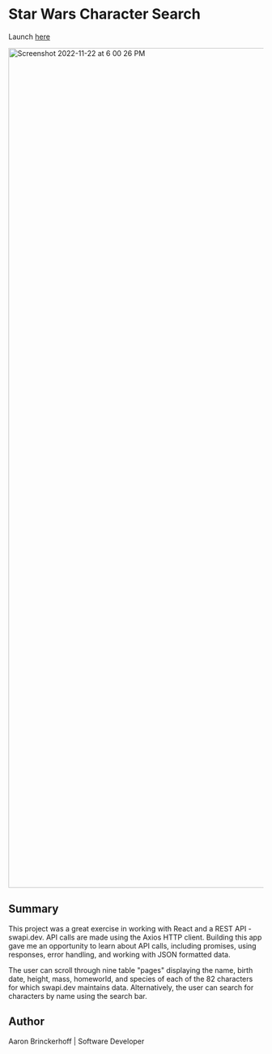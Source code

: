 # Star Wars Character Search

Launch <a href='https://star-wars-character-api.herokuapp.com/'>here</a>

<img width="1656" alt="Screenshot 2022-11-22 at 6 00 26 PM" src="https://user-images.githubusercontent.com/108595340/203456097-f038d161-4893-44aa-9dfa-44130dfaeab8.png">

## Summary

This project was a great exercise in working with React and a REST API - swapi.dev. API calls are made using the Axios HTTP client. Building this app gave me an opportunity to learn about API calls, including promises, using responses, error handling, and working with JSON formatted data.

The user can scroll through nine table "pages" displaying the name, birth date, height, mass, homeworld, and species of each of the 82 characters for which swapi.dev maintains data. Alternatively, the user can search for characters by name using the search bar.

## Author

Aaron Brinckerhoff | Software Developer